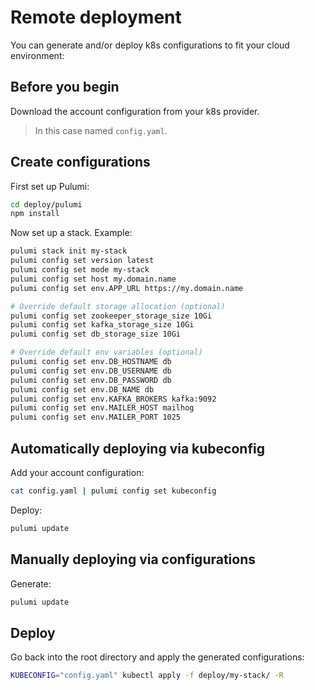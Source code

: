 # Remote deployment

You can generate and/or deploy k8s configurations to fit your cloud environment:

## Before you begin

Download the account configuration from your k8s provider.

> In this case named `config.yaml`.

## Create configurations

First set up Pulumi:

```bash
cd deploy/pulumi
npm install
```

Now set up a stack. Example:

```bash
pulumi stack init my-stack
pulumi config set version latest
pulumi config set mode my-stack
pulumi config set host my.domain.name
pulumi config set env.APP_URL https://my.domain.name

# Override default storage allocation (optional)
pulumi config set zookeeper_storage_size 10Gi
pulumi config set kafka_storage_size 10Gi
pulumi config set db_storage_size 10Gi

# Override default env variables (optional)
pulumi config set env.DB_HOSTNAME db
pulumi config set env.DB_USERNAME db
pulumi config set env.DB_PASSWORD db
pulumi config set env.DB_NAME db
pulumi config set env.KAFKA_BROKERS kafka:9092
pulumi config set env.MAILER_HOST mailhog
pulumi config set env.MAILER_PORT 1025
```

## Automatically deploying via kubeconfig

Add your account configuration:

```bash
cat config.yaml | pulumi config set kubeconfig
```

Deploy:

```bash
pulumi update
```

## Manually deploying via configurations

Generate:

```bash
pulumi update
```

## Deploy

Go back into the root directory and apply the generated configurations:

```bash
KUBECONFIG="config.yaml" kubectl apply -f deploy/my-stack/ -R
```
